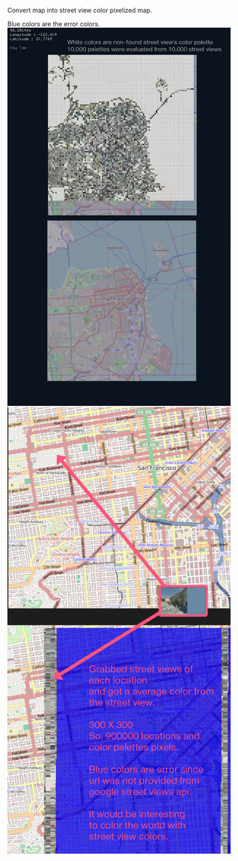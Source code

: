 Convert map into street view color pixelized map.

Blue colors are the error colors.
![Example Image1](../project_images/demoscreenshot03.jpg?raw=true "Example Image1")
![Example Image1](../project_images/colorGrrabed.jpg?raw=true "Example Image1")

